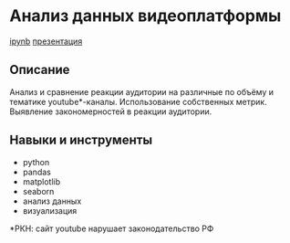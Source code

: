 # Анализ данных видеоплатформы
[ipynb]( "ipynb") [презентация]( "презентация")

## Описание	
Анализ и сравнение реакции аудитории на различные по объёму и тематике youtube*-каналы. 
Использование собственных метрик. 
Выявление закономерностей в реакции аудитории.


## Навыки и инструменты
- python 
- pandas 
- matplotlib
- seaborn
- анализ данных
- визуализация

*РКН: сайт youtube нарушает законодательство РФ
